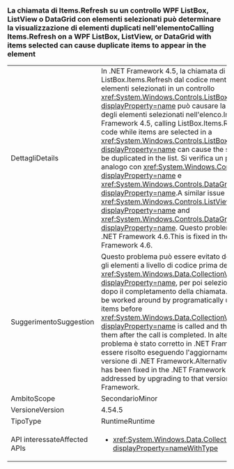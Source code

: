 ### <a name="calling-itemsrefresh-on-a-wpf-listbox-listview-or-datagrid-with-items-selected-can-cause-duplicate-items-to-appear-in-the-element"></a><span data-ttu-id="2f65e-101">La chiamata di Items.Refresh su un controllo WPF ListBox, ListView o DataGrid con elementi selezionati può determinare la visualizzazione di elementi duplicati nell'elemento</span><span class="sxs-lookup"><span data-stu-id="2f65e-101">Calling Items.Refresh on a WPF ListBox, ListView, or DataGrid with items selected can cause duplicate items to appear in the element</span></span>

|   |   |
|---|---|
|<span data-ttu-id="2f65e-102">Dettagli</span><span class="sxs-lookup"><span data-stu-id="2f65e-102">Details</span></span>|<span data-ttu-id="2f65e-103">In .NET Framework 4.5, la chiamata di ListBox.Items.Refresh dal codice mentre sono presenti elementi selezionati in un controllo <xref:System.Windows.Controls.ListBox?displayProperty=name> può causare la duplicazione degli elementi selezionati nell'elenco.</span><span class="sxs-lookup"><span data-stu-id="2f65e-103">In the .NET Framework 4.5, calling ListBox.Items.Refresh from code while items are selected in a <xref:System.Windows.Controls.ListBox?displayProperty=name> can cause the selected items to be duplicated in the list.</span></span> <span data-ttu-id="2f65e-104">Si verifica un problema analogo con <xref:System.Windows.Controls.ListView?displayProperty=name> e <xref:System.Windows.Controls.DataGrid?displayProperty=name>.</span><span class="sxs-lookup"><span data-stu-id="2f65e-104">A similar issue occurs with <xref:System.Windows.Controls.ListView?displayProperty=name> and <xref:System.Windows.Controls.DataGrid?displayProperty=name>.</span></span> <span data-ttu-id="2f65e-105">Questo problema è risolto in .NET Framework 4.6.</span><span class="sxs-lookup"><span data-stu-id="2f65e-105">This is fixed in the .NET Framework 4.6.</span></span>|
|<span data-ttu-id="2f65e-106">Suggerimento</span><span class="sxs-lookup"><span data-stu-id="2f65e-106">Suggestion</span></span>|<span data-ttu-id="2f65e-107">Questo problema può essere evitato deselezionando gli elementi a livello di codice prima della chiamata di <xref:System.Windows.Data.CollectionView.Refresh?displayProperty=name>, per poi selezionarli di nuovo dopo il completamento della chiamata.</span><span class="sxs-lookup"><span data-stu-id="2f65e-107">This issue may be worked around by programatically unselecting items before <xref:System.Windows.Data.CollectionView.Refresh?displayProperty=name> is called and then re-selecting them after the call is completed.</span></span> <span data-ttu-id="2f65e-108">In alternativa, questo problema è stato corretto in .NET Framework 4.6 e può essere risolto eseguendo l'aggiornamento a tale versione di .NET Framework.</span><span class="sxs-lookup"><span data-stu-id="2f65e-108">Alternatively, this issue has been fixed in the .NET Framework 4.6 and may be addressed by upgrading to that version of the .NET Framework.</span></span>|
|<span data-ttu-id="2f65e-109">Ambito</span><span class="sxs-lookup"><span data-stu-id="2f65e-109">Scope</span></span>|<span data-ttu-id="2f65e-110">Secondario</span><span class="sxs-lookup"><span data-stu-id="2f65e-110">Minor</span></span>|
|<span data-ttu-id="2f65e-111">Versione</span><span class="sxs-lookup"><span data-stu-id="2f65e-111">Version</span></span>|<span data-ttu-id="2f65e-112">4.5</span><span class="sxs-lookup"><span data-stu-id="2f65e-112">4.5</span></span>|
|<span data-ttu-id="2f65e-113">Tipo</span><span class="sxs-lookup"><span data-stu-id="2f65e-113">Type</span></span>|<span data-ttu-id="2f65e-114">Runtime</span><span class="sxs-lookup"><span data-stu-id="2f65e-114">Runtime</span></span>|
|<span data-ttu-id="2f65e-115">API interessate</span><span class="sxs-lookup"><span data-stu-id="2f65e-115">Affected APIs</span></span>|<ul><li><xref:System.Windows.Data.CollectionView.Refresh?displayProperty=nameWithType></li></ul>|

